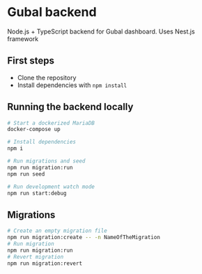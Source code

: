 # Gubal backend

Node.js + TypeScript backend for Gubal dashboard. Uses Nest.js framework

## First steps

- Clone the repository
- Install dependencies with `npm install`

## Running the backend locally

```bash
# Start a dockerized MariaDB
docker-compose up

# Install dependencies
npm i

# Run migrations and seed
npm run migration:run
npm run seed

# Run development watch mode
npm run start:debug
```

## Migrations

```bash
# Create an empty migration file
npm run migration:create -- -n NameOfTheMigration
# Run migration
npm run migration:run
# Revert migration
npm run migration:revert
```
